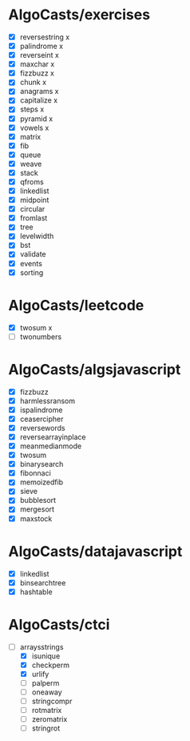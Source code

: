 # AlgoCasts/exercises

- [x] reversestring x
- [x] palindrome x
- [x] reverseint x
- [x] maxchar x
- [x] fizzbuzz x
- [x] chunk x
- [x] anagrams x
- [x] capitalize x
- [x] steps x
- [x] pyramid x
- [x] vowels x
- [x] matrix 
- [x] fib
- [x] queue
- [x] weave
- [x] stack
- [x] qfroms
- [x] linkedlist
- [x] midpoint
- [x] circular
- [x] fromlast
- [x] tree
- [x] levelwidth
- [x] bst
- [x] validate
- [x] events
- [x] sorting

# AlgoCasts/leetcode
- [x] twosum x
- [ ] twonumbers

# AlgoCasts/algsjavascript
- [x] fizzbuzz
- [x] harmlessransom
- [x] ispalindrome
- [x] ceasercipher
- [x] reversewords
- [x] reversearrayinplace
- [x] meanmedianmode
- [x] twosum
- [x] binarysearch
- [x] fibonnaci
- [x] memoizedfib
- [x] sieve 
- [x] bubblesort
- [x] mergesort
- [x] maxstock

# AlgoCasts/datajavascript
- [x] linkedlist
- [x] binsearchtree
- [x] hashtable

# AlgoCasts/ctci
- [ ] arraysstrings
    - [x] isunique
    - [x] checkperm
    - [x] urlify
    - [ ] palperm
    - [ ] oneaway
    - [ ] stringcompr
    - [ ] rotmatrix
    - [ ] zeromatrix
    - [ ] stringrot 